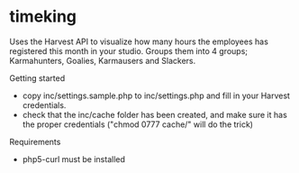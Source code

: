 timeking
========

Uses the Harvest API to visualize how many hours the employees has registered this month in your studio.
Groups them into 4 groups; Karmahunters, Goalies, Karmausers and Slackers.

Getting started
* copy inc/settings.sample.php to inc/settings.php and fill in your Harvest credentials.
* check that the inc/cache folder has been created, and make sure it has the proper credentials ("chmod 0777 cache/" will do the trick)

Requirements
* php5-curl must be installed